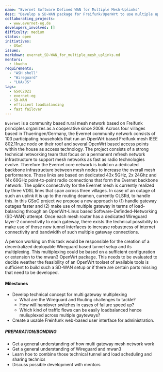 ```yaml
---
name: "Evernet Software Defined WAN for Multiple Mesh-Uplinks"
desc: "Develop a SD-WAN package for Freifunk/OpenWrt to use multiple uplinks in mesh based WLAN networks."
collaborating_projects:
  - www.evernet-eg.de
developers_involved: []
difficulty: medium
status: open
initiatives:
  - GSoC
issues:
markdown: evernet_SD-WAN_for_multiple_mesh_uplinks.md
mentors:
  - thuehn 
requirements:
  - "ASH shell"
  - "Wireguard"
  - "LUA/JS"
tags:
  - GSoC2021
  - evernet-eg
  - SD-WAN
  - efficient loadbalancing
  - fast failover
---
```


`Evernet` is a community based rural mesh network based on Freifunk principles organizes as a cooperative since 2008.
Across four villages based in Thueringen/Germany, the Evernet community network
consists of 103 participating households that run an OpenWrt based Freifunk
mesh IEEE 802.11n,ac node on their roof and several OpenWrt based access points
within the house as access technology.
The project consists of a strong technical networking team that focus on a
permanent refresh network infrastructure to support mesh networks as fast as
radio technologies evolve. Therefore the Evernet core network is build on a
dedicated backbone infrastructure between mesh nodes to increase the overall
mesh performance. Those links are based on dedicated 43x 5GHz, 2x 24Ghz and
14x 60GHz point-to-point radio connections that form the Evernet backbone
network. The uplink connectivity for the Evernet mesh is currently realized by
three VDSL lines that span across three villages. In case of an outage of such
an uplink it is up to the routing deamon, currently OLSRd, to handle this.
In this GSoC project we propose a new approach to (1) handle gateway outages
faster and (2) make use of multiple gateway in terms of load-balancing through
an OpenWrt-Linux based Software-Definded-Networking (SD-WAN) attempt.
Once each mesh router has a dedicated Wireguard layer-2 connectivity to each
gateway, there exists the technical possibility to make use of those new tunnel
interfaces to increase robustness of internet connectivity and bandwidth of such
multiple gateway connections.

A person working on this task would be responsible for the creation of a
decentralized deployable Wireguard based tunnel setup and its multiplexing.
This multiplexing could be based on a sufficient configuration or extension to
the mwan3 OpenWrt package. This needs to be evaluated to decide weather the
feasibility of an OpenWrt toolset of available tools is sufficient to build
such a SD-WAN setup or if there are certain parts missing that need to be
developed.


#### Milestones

* Develop technical concept for multi gateway multiplexing
  * What are the Wireguard and Routing challenges to tackle?
  * How will handover switches in cases of failure speed up?
  * Which kind of traffic flows can be easily loadbalanced hence muliuplexed
    across multiple gayteways?
* Create a usable Freinfunk web-based user interface for administration.


##### PREPARATION/BONDING

* Get a general understanding of how multi gateway mesh network work
* Get a general understanding of Wireguard and mwan3
* Learn hoe to combine those technical tunnel and load scheduling and sharing
  technics
* Discuss possible development with mentors
